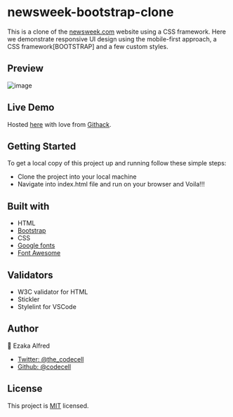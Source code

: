 # newsweek-bootstrap-clone

This is a clone of the [newsweek.com](https://www.newsweek.com/) website using a CSS framework. Here we demonstrate responsive UI design using the mobile-first approach, a CSS framework[BOOTSTRAP] and a few custom styles.


## Preview
![image](https://user-images.githubusercontent.com/46686100/72700588-8c8fa980-3b4c-11ea-9188-a827e97624fd.png)

## Live Demo 
 Hosted [here](https://rawcdn.githack.com/codecell/newsweek-bootstrap-clone/03c361c966f87adcd486e3411c59bbf579416bcd/index.html) with love from [Githack](https:raw.githack.com).

## Getting Started

To get a local copy of this project up and running follow these simple steps:

  * Clone the project into your local machine
  * Navigate into index.html file and run on your browser and Voila!!!


## Built with

  * HTML
  * [Bootstrap](https://getbootstrap.com/)
  * CSS
  * [Google fonts](https://fonts.google.com/)
  * [Font Awesome](https://fontawesome.com/)
  
## Validators

  * W3C validator for HTML
  * Stickler
  * Stylelint for VSCode
  
## Author

  👤 Ezaka Alfred
  * [Twitter: @the_codecell](https://www.twitter.com/the_codecell)
  * [Github: @codecell](https://github.com/codecell)
  
## License

This project is [MIT](https://opensource.org/licenses/MIT) licensed.
